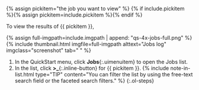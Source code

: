 {% assign pickitem="the job you want to view" %}
{% if include.pickitem %}{% assign pickitem=include.pickitem %}{% endif %}

To view the results of {{ pickitem }},

{% assign full-imgpath=include.imgpath | append: "qs-4x-jobs-full.png" %}
{% include thumbnail.html imgfile=full-imgpath alttext="Jobs log" imgclass="screenshot" tab="  " %}

1. In the QuickStart menu, click **Jobs**{:.uimenuitem} to open the Jobs list.
1. In the list, click **&gt;_**{:.inline-button} for {{ pickitem }}.
    {% include note-in-list.html type="TIP" content="You can filter the list by using the free-text search field or the faceted search filters." %}
{:.ol-steps}